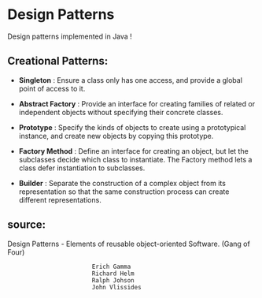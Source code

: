 # Design Patterns
Design patterns implemented in Java ! 

## Creational Patterns:

* <strong>Singleton</strong> : Ensure a class only has one access, and provide a global point of access to it.

* <strong>Abstract Factory</strong> : Provide an interface for creating families of related or independent objects without specifying their concrete classes.

* <strong>Prototype</strong> : Specify the kinds of objects to create using a prototypical instance, and create new objects by copying this prototype.

* <strong>Factory Method</strong> : Define an interface for creating an object, but let the subclasses decide which class to instantiate. The Factory method lets a class defer instantiation to subclasses.

* <strong>Builder</strong> : Separate the construction of a complex object from its representation so that the same construction process can create different representations.

## source:
Design Patterns - Elements of reusable object-oriented Software. (Gang of Four)
		
							Erich Gamma
							Richard Helm
							Ralph Johson
							John Vlissides
